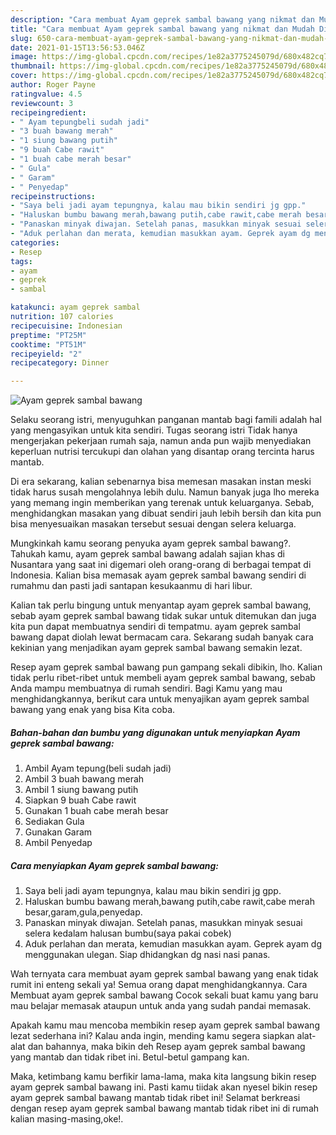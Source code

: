 ```yaml
---
description: "Cara membuat Ayam geprek sambal bawang yang nikmat dan Mudah Dibuat"
title: "Cara membuat Ayam geprek sambal bawang yang nikmat dan Mudah Dibuat"
slug: 650-cara-membuat-ayam-geprek-sambal-bawang-yang-nikmat-dan-mudah-dibuat
date: 2021-01-15T13:56:53.046Z
image: https://img-global.cpcdn.com/recipes/1e82a3775245079d/680x482cq70/ayam-geprek-sambal-bawang-foto-resep-utama.jpg
thumbnail: https://img-global.cpcdn.com/recipes/1e82a3775245079d/680x482cq70/ayam-geprek-sambal-bawang-foto-resep-utama.jpg
cover: https://img-global.cpcdn.com/recipes/1e82a3775245079d/680x482cq70/ayam-geprek-sambal-bawang-foto-resep-utama.jpg
author: Roger Payne
ratingvalue: 4.5
reviewcount: 3
recipeingredient:
- " Ayam tepungbeli sudah jadi"
- "3 buah bawang merah"
- "1 siung bawang putih"
- "9 buah Cabe rawit"
- "1 buah cabe merah besar"
- " Gula"
- " Garam"
- " Penyedap"
recipeinstructions:
- "Saya beli jadi ayam tepungnya, kalau mau bikin sendiri jg gpp."
- "Haluskan bumbu bawang merah,bawang putih,cabe rawit,cabe merah besar,garam,gula,penyedap."
- "Panaskan minyak diwajan. Setelah panas, masukkan minyak sesuai selera kedalam halusan bumbu(saya pakai cobek)"
- "Aduk perlahan dan merata, kemudian masukkan ayam. Geprek ayam dg menggunakan ulegan. Siap dhidangkan dg nasi nasi panas."
categories:
- Resep
tags:
- ayam
- geprek
- sambal

katakunci: ayam geprek sambal 
nutrition: 107 calories
recipecuisine: Indonesian
preptime: "PT25M"
cooktime: "PT51M"
recipeyield: "2"
recipecategory: Dinner

---
```



![Ayam geprek sambal bawang](https://img-global.cpcdn.com/recipes/1e82a3775245079d/680x482cq70/ayam-geprek-sambal-bawang-foto-resep-utama.jpg)

Selaku seorang istri, menyuguhkan panganan mantab bagi famili adalah hal yang mengasyikan untuk kita sendiri. Tugas seorang istri Tidak hanya mengerjakan pekerjaan rumah saja, namun anda pun wajib menyediakan keperluan nutrisi tercukupi dan olahan yang disantap orang tercinta harus mantab.

Di era  sekarang, kalian sebenarnya bisa memesan masakan instan meski tidak harus susah mengolahnya lebih dulu. Namun banyak juga lho mereka yang memang ingin memberikan yang terenak untuk keluarganya. Sebab, menghidangkan masakan yang dibuat sendiri jauh lebih bersih dan kita pun bisa menyesuaikan masakan tersebut sesuai dengan selera keluarga. 



Mungkinkah kamu seorang penyuka ayam geprek sambal bawang?. Tahukah kamu, ayam geprek sambal bawang adalah sajian khas di Nusantara yang saat ini digemari oleh orang-orang di berbagai tempat di Indonesia. Kalian bisa memasak ayam geprek sambal bawang sendiri di rumahmu dan pasti jadi santapan kesukaanmu di hari libur.

Kalian tak perlu bingung untuk menyantap ayam geprek sambal bawang, sebab ayam geprek sambal bawang tidak sukar untuk ditemukan dan juga kita pun dapat membuatnya sendiri di tempatmu. ayam geprek sambal bawang dapat diolah lewat bermacam cara. Sekarang sudah banyak cara kekinian yang menjadikan ayam geprek sambal bawang semakin lezat.

Resep ayam geprek sambal bawang pun gampang sekali dibikin, lho. Kalian tidak perlu ribet-ribet untuk membeli ayam geprek sambal bawang, sebab Anda mampu membuatnya di rumah sendiri. Bagi Kamu yang mau menghidangkannya, berikut cara untuk menyajikan ayam geprek sambal bawang yang enak yang bisa Kita coba.

<!--inarticleads1-->

##### Bahan-bahan dan bumbu yang digunakan untuk menyiapkan Ayam geprek sambal bawang:

1. Ambil  Ayam tepung(beli sudah jadi)
1. Ambil 3 buah bawang merah
1. Ambil 1 siung bawang putih
1. Siapkan 9 buah Cabe rawit
1. Gunakan 1 buah cabe merah besar
1. Sediakan  Gula
1. Gunakan  Garam
1. Ambil  Penyedap




<!--inarticleads2-->

##### Cara menyiapkan Ayam geprek sambal bawang:

1. Saya beli jadi ayam tepungnya, kalau mau bikin sendiri jg gpp.
1. Haluskan bumbu bawang merah,bawang putih,cabe rawit,cabe merah besar,garam,gula,penyedap.
1. Panaskan minyak diwajan. Setelah panas, masukkan minyak sesuai selera kedalam halusan bumbu(saya pakai cobek)
1. Aduk perlahan dan merata, kemudian masukkan ayam. Geprek ayam dg menggunakan ulegan. Siap dhidangkan dg nasi nasi panas.




Wah ternyata cara membuat ayam geprek sambal bawang yang enak tidak rumit ini enteng sekali ya! Semua orang dapat menghidangkannya. Cara Membuat ayam geprek sambal bawang Cocok sekali buat kamu yang baru mau belajar memasak ataupun untuk anda yang sudah pandai memasak.

Apakah kamu mau mencoba membikin resep ayam geprek sambal bawang lezat sederhana ini? Kalau anda ingin, mending kamu segera siapkan alat-alat dan bahannya, maka bikin deh Resep ayam geprek sambal bawang yang mantab dan tidak ribet ini. Betul-betul gampang kan. 

Maka, ketimbang kamu berfikir lama-lama, maka kita langsung bikin resep ayam geprek sambal bawang ini. Pasti kamu tiidak akan nyesel bikin resep ayam geprek sambal bawang mantab tidak ribet ini! Selamat berkreasi dengan resep ayam geprek sambal bawang mantab tidak ribet ini di rumah kalian masing-masing,oke!.

